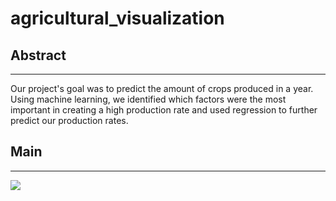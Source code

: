 # agricultural_visualization
## Abstract
----------------
Our project's goal was to predict the amount of crops produced in a year. Using machine learning, we identified which factors were the most important in creating a high production rate and used regression to further predict our production rates. 


## Main
-----------
<img src="./image/area_year.png">
